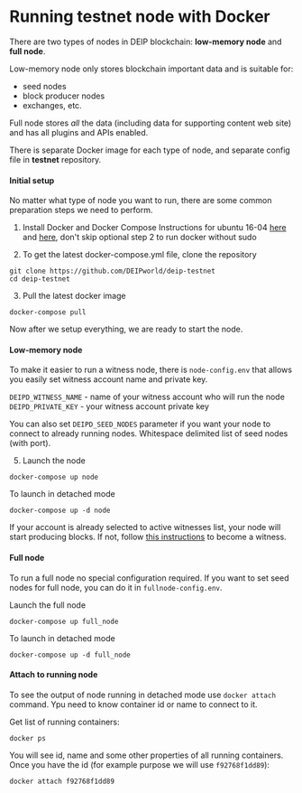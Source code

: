 # Running testnet node with Docker

There are two types of nodes in DEIP blockchain: **low-memory node** and **full node**.

Low-memory node only stores blockchain important data and is suitable for:
 - seed nodes
 - block producer nodes
 - exchanges, etc.

Full node stores *all* the data (including data for supporting content web site) and has all plugins and APIs enabled.

There is separate Docker image for each type of node, and separate config file in **testnet** repository.

#### Initial setup
No matter what type of node you want to run, there are some common preparation steps we need to perform.

1. Install Docker and Docker Compose
Instructions for ubuntu 16-04 [here](https://www.digitalocean.com/community/tutorials/how-to-install-and-use-docker-on-ubuntu-16-04) and [here](https://docs.docker.com/compose/install/#prerequisites), don't skip optional step 2 to run docker without sudo

2. To get the latest docker-compose.yml file, clone the repository
```
git clone https://github.com/DEIPworld/deip-testnet
cd deip-testnet
```

3. Pull the latest docker image
```
docker-compose pull
```

Now after we setup everything, we are ready to start the node.

#### Low-memory node
To make it easier to run a witness node, there is `node-config.env` that allows you easily set witness account name and private key.

`DEIPD_WITNESS_NAME` - name of your witness account who will run the node \
`DEIPD_PRIVATE_KEY` - your witness account private key

You can also set `DEIPD_SEED_NODES` parameter if you want your node to connect to already running nodes. Whitespace delimited list of seed nodes (with port).

5. Launch the node
```
docker-compose up node
```

To launch in detached mode 
```
docker-compose up -d node
```

If your account is already selected to active witnesses list, your node will start producing blocks. If not, follow [this instructions](https://github.com/DEIPworld/deip-testnet/blob/master/docs/how-to-become-a-witness.md) to become a witness.

#### Full node
To run a full node no special configuration required. If you want to set seed nodes for full node, you can do it in `fullnode-config.env`.

Launch the full node 
```
docker-compose up full_node
```

To launch in detached mode 
```
docker-compose up -d full_node
```

#### Attach to running node
To see the output of node running in detached mode use `docker attach` command. Ypu need to know container id or name to connect to it. 

Get list of running containers: 
```
docker ps
```

You will see id, name and some other properties of all running containers. Once you have the id (for example purpose we will use `f92768f1dd89`):
```
docker attach f92768f1dd89
```